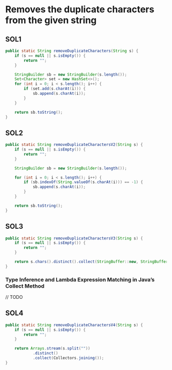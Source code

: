 # Removes the duplicate characters from the given string

## SOL1

```java
public static String removeDuplicateCharacters(String s) {
    if (s == null || s.isEmpty()) {
        return "";
    }

    StringBuilder sb = new StringBuilder(s.length());
    Set<Character> set = new HashSet<>();
    for (int i = 0; i < s.length(); i++) {
        if (set.add(s.charAt(i))) {
            sb.append(s.charAt(i));
        }
    }

    return sb.toString();
}
```

## SOL2

```java
public static String removeDuplicateCharactersV2(String s) {
    if (s == null || s.isEmpty()) {
        return "";
    }

    StringBuilder sb = new StringBuilder(s.length());

    for (int i = 0; i < s.length(); i++) {
        if (sb.indexOf(String.valueOf(s.charAt(i))) == -1) {
            sb.append(s.charAt(i));
        }
    }

    return sb.toString();
}
```

## SOL3

```java
public static String removeDuplicateCharactersV3(String s) {
    if (s == null || s.isEmpty()) {
        return "";
    }

    return s.chars().distinct().collect(StringBuffer::new, StringBuffer::appendCodePoint, StringBuffer::append).toString();
}
```

### Type Inference and Lambda Expression Matching in Java’s Collect Method

// TODO

## SOL4

```java
public static String removeDuplicateCharactersV4(String s) {
    if (s == null || s.isEmpty()) {
        return "";
    }

    return Arrays.stream(s.split(""))
            .distinct()
            .collect(Collectors.joining());
}
```

